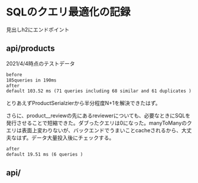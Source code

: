 # SQLのクエリ最適化の記録

見出しh2にエンドポイント

## api/products

2021/4/4時点のテストデータ

```md
before
185queries in 190ms
after
default 103.52 ms (71 queries including 68 similar and 61 duplicates )
```

とりあえずProductSerialzierから半分程度N+1を解決できたはず。

さらに、product__reviewの先にあるreviewerについても、必要なときにSQLを発行させることで短縮できた。ダブったクエリは0になった。manyToManyのクエリは表面上変わりないが、バックエンドでうまいことcacheされるから、大丈夫なはず。データ大量投入後にチェックする。

```md
after
default 19.51 ms (6 queries )
```

## api/
